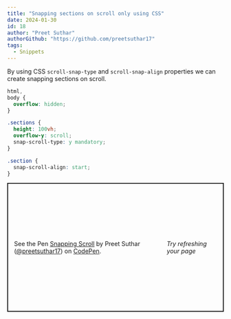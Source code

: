 ```yaml
---
title: "Snapping sections on scroll only using CSS"
date: 2024-01-30
id: 18
author: "Preet Suthar"
authorGithub: "https://github.com/preetsuthar17"
tags:
  - Snippets
---
```


By using CSS `scroll-snap-type` and `scroll-snap-align` properties we can create snapping sections on scroll.

```css
html,
body {
  overflow: hidden;
}

.sections {
  height: 100vh;
  overflow-y: scroll;
  snap-scroll-type: y mandatory;
}

.section {
  snap-scroll-align: start;
}
```

<p class="codepen" data-height="600" data-default-tab="result" data-resizable="true"  data-slug-hash="KKEZOmN" data-user="preetsuthar17" style="height: 300px; box-sizing: border-box; display: flex; align-items: center; justify-content: center; border: 2px solid; margin: 1em 0; padding: 1em;">
  <span>See the Pen <a href="https://codepen.io/preetsuthar17/pen/KKEZOmN">
  Snapping Scroll</a> by Preet Suthar (<a href="https://codepen.io/preetsuthar17">@preetsuthar17</a>)
  on <a href="https://codepen.io">CodePen</a>.</span>
  <i>Try refreshing your page</i>

</p>
